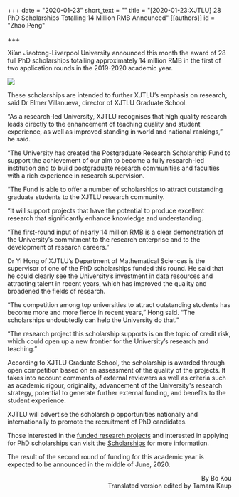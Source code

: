 +++
date = "2020-01-23"
short_text = ""
title = "[2020-01-23:XJTLU] 28 PhD Scholarships Totalling 14 Million RMB Announced"
[[authors]]
    id = "Zhao.Peng"

+++

<p>Xi’an Jiaotong-Liverpool University announced this month the award of 28 full PhD scholarships totalling approximately 14 million RMB in the first of two application rounds in the 2019-2020 academic year.</p><p><img src="https://www.xjtlu.edu.cn/en/assets/images/news/2019/06/labresearch.jpg"><br></p><p>These scholarships are intended to further XJTLU’s emphasis on research, said Dr Elmer Villanueva, director of XJTLU Graduate School.</p><p>“As a research-led University, XJTLU recognises that high quality research leads directly to the enhancement of teaching quality and student experience, as well as improved standing in world and national rankings,” he said. <br></p><p>“The University has created the Postgraduate Research Scholarship Fund to support the achievement of our aim to become a fully research-led institution and to build postgraduate research communities and faculties with a rich experience in research supervision.  </p><p>“The Fund is able to offer a number of scholarships to attract outstanding graduate students to the XJTLU research community.<br></p><p>“It will support projects that have the potential to produce excellent research that significantly enhance knowledge and understanding.</p><p>“The first-round input of nearly 14 million RMB is a clear demonstration of the University’s commitment to the research enterprise and to the development of research careers.” <br></p><p>Dr Yi Hong of XJTLU’s Department of Mathematical Sciences is the supervisor of one of the PhD scholarships funded this round. He said that he could clearly see the University’s investment in data resources and attracting talent in recent years, which has improved the quality and broadened the fields of research.</p><p>“The competition among top universities to attract outstanding students has become more and more fierce in recent years,” Hong said. “The scholarships undoubtedly can help the University do that.”<br></p><p>“The research project this scholarship supports is on the topic of credit risk, which could open up a new frontier for the University’s research and teaching.”</p><p>According to XJTLU Graduate School, the scholarship is awarded through open competition based on an assessment of the quality of the projects. It takes into account comments of external reviewers as well as criteria such as academic rigour, originality, advancement of the University's research strategy, potential to generate further external funding, and benefits to the student experience. <br></p><p>XJTLU will advertise the scholarship opportunities nationally and internationally to promote the recruitment of PhD candidates. <br></p><p>Those interested in the <a href="https://www.xjtlu.edu.cn/assets/files/news/2020/Awarding%20of%20AY1920%20Postgraduate%20Research%20Scholarships%20Round1.pdf">funded research projects</a> and interested in applying for PhD scholarships can visit the <a href="https://www.xjtlu.edu.cn/en/study-with-us/admissions/scholarships">Scholarships</a> for more information.</p><p>The result of the second round of funding for this academic year is expected to be announced in the middle of June, 2020.<br></p><p style="text-align: right;">By Bo Kou<br>Translated version edited by Tamara Kaup</p>			
